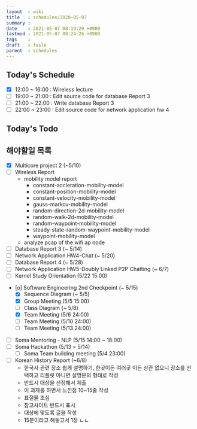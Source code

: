 ```yaml
---
layout  : wiki
title   : schedules/2020-05-07
summary : 
date    : 2021-05-07 08:19:29 +0900
lastmod : 2021-05-07 08:24:26 +0900
tags    : 
draft   : fasle
parent  : schedules
---
```


## Today's Schedule
 * [X] 12:00 ~ 16:00 : Wireless lecture
 * [ ] 19:00 ~ 21:00 : Edit source code for database Report 3
 * [ ] 21:00 ~ 22:00 : Write database Report 3
 * [ ] 22:00 ~ 23:00 : Edit source code for network application hw 4

## Today's Todo

## 해야할일 목록
 * [X] Multicore project 2 (~5/10)
 * [ ] Wireless Report
   * mobility model report
     * constant-accleration-mobility-model
     * constant-position-mobility-model
     * constant-velocity-mobility-model
     * gauss-markov-mobility-model
     * random-direction-2d-mobility-model
     * random-walk-2d-mobility-model
     * random-waypoint-mobility-model
     * steady-state-random-waypoint-mobility-model
     * waypoint-mobility-model
   * analyze pcap of the wifi ap node
 * [ ] Database Report 3 (~ 5/14)
 * [ ] Network Application HW4-Chat (~ 5/20)
 * [ ] Database Report 4 (~ 5/28)
 * [ ] Network Application HW5-Doubly Linked P2P Chatting (~ 6/7)
 * [ ] Kernel Study Orientation (5/22 15:00)
 * [o] Software Engineering 2nd Checkpoint (~ 5/15)
   * [X] Sequence Diagram (~ 5/5)
   * [X] Group Meeting (5/5 15:00)
   * [ ] Class Diagram (~ 5/8)
   * [X] Team Meeting (5/6 24:00)
   * [ ] Team Meeting (5/10 24:00)
   * [ ] Team Meeting (5/13 24:00)
 * [ ] Soma Mentoring - NLP (5/15 14:00 ~ 18:00)
 * [ ] Soma Hackathon (5/13 ~ 5/14)
   * [ ] Soma Team building meeting (5/4 23:00)
 * [ ] Korean History Report (~6/8)
   * 한국사 관련 장소 쉽게 설명하기, 한곳이든 여러곳 이든 상관 없으니 장소를 선택하고 리플릿 아니면 설명문의 형태로 작성
   * 반드시 대상을 선정해서 제출
   * 이 과제를 하면서 느낀점 10~15줄 작성
   * 표절율 조심
   * 참고사이트 반드시 표시
   * 대상에 맞도록 글을 작성
   * 15분이라고 해놓고서 1장 ㄴㄴ
